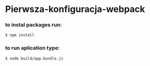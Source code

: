 # Pierwsza-konfiguracja-webpack

### to instal packages run:
```sh
$ npm install
```

### to run aplication type:
```sh
$ node build/app.bundle.js
```
